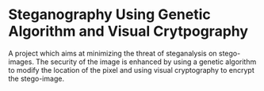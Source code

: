 # Steganography Using Genetic Algorithm and Visual Crytpography

A project which aims at minimizing the threat of steganalysis on stego-images. The security of the image is enhanced by using a genetic algorithm to modify the location of the pixel and using visual cryptography to encrypt the stego-image.
